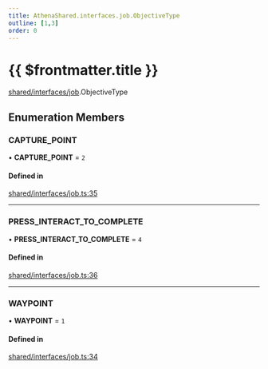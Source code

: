 ```yaml
---
title: AthenaShared.interfaces.job.ObjectiveType
outline: [1,3]
order: 0
---
```


# {{ $frontmatter.title }}


[shared/interfaces/job](../modules/shared_interfaces_job.md).ObjectiveType

## Enumeration Members

### CAPTURE\_POINT

• **CAPTURE\_POINT** = ``2``

#### Defined in

[shared/interfaces/job.ts:35](https://github.com/Stuyk/altv-athena/blob/71db7b8/src/core/shared/interfaces/job.ts#L35)

___

### PRESS\_INTERACT\_TO\_COMPLETE

• **PRESS\_INTERACT\_TO\_COMPLETE** = ``4``

#### Defined in

[shared/interfaces/job.ts:36](https://github.com/Stuyk/altv-athena/blob/71db7b8/src/core/shared/interfaces/job.ts#L36)

___

### WAYPOINT

• **WAYPOINT** = ``1``

#### Defined in

[shared/interfaces/job.ts:34](https://github.com/Stuyk/altv-athena/blob/71db7b8/src/core/shared/interfaces/job.ts#L34)
